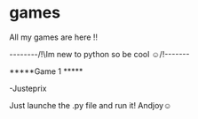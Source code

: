 # games
All my games are here !!

--------/!\Im new to python so be cool ☺/!\------- 

*****Game 1 *****

-Justeprix

Just launche the .py file and run it!
Andjoy☺
